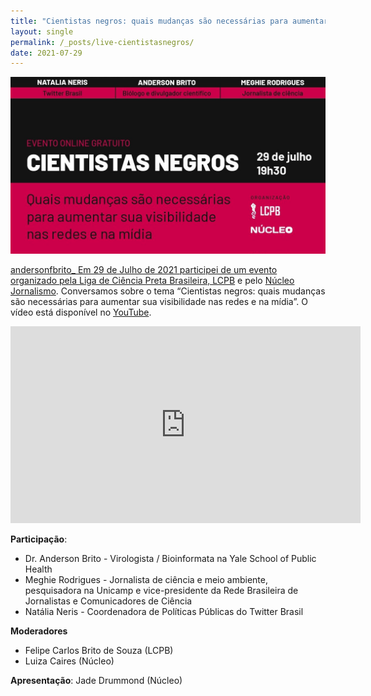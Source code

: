 ```yaml
---
title: "Cientistas negros: quais mudanças são necessárias para aumentar sua visibilidade"
layout: single
permalink: /_posts/live-cientistasnegros/
date: 2021-07-29
---
```


<a href="https://andersonbrito.github.io/_posts/live-cientistasnegros/"><img src="/assets/images/cover_cientistasnegros.jpg" width="700">

andersonfbrito_
Em 29 de Julho de 2021 participei de um evento organizado pela [Liga de Ciência Preta Brasileira, LCPB](https://www.instagram.com/lcpbrasileira/) e pelo [Núcleo Jornalismo](https://nucleo.jor.br/). Conversamos sobre o tema “Cientistas negros: quais mudanças são necessárias para aumentar sua visibilidade nas redes e na mídia”. O vídeo está disponível no [YouTube](https://youtu.be/Dlz3TqlmX98).

<iframe width="560" height="315" src="https://www.youtube.com/embed/Dlz3TqlmX98" title="YouTube video player" frameborder="0" allow="accelerometer; autoplay; clipboard-write; encrypted-media; gyroscope; picture-in-picture" allowfullscreen></iframe>

**Participação**:
- Dr. Anderson Brito - Virologista / Bioinformata na Yale School of Public Health
- Meghie Rodrigues - Jornalista de ciência e meio ambiente, pesquisadora na Unicamp e vice-presidente da Rede Brasileira de Jornalistas e Comunicadores de Ciência
- Natália Neris - Coordenadora de Políticas Públicas do Twitter Brasil

**Moderadores**
- Felipe Carlos Brito de Souza (LCPB)
- Luiza Caires (Núcleo)

**Apresentação**:
Jade Drummond (Núcleo)
